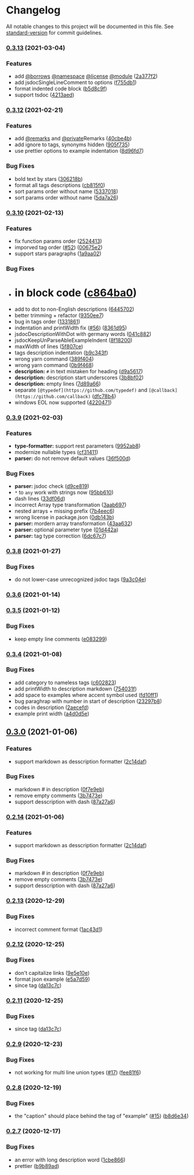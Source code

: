 # Changelog

All notable changes to this project will be documented in this file. See [standard-version](https://github.com/conventional-changelog/standard-version) for commit guidelines.

### [0.3.13](https://github.com/hosseinmd/prettier-plugin-jsdoc/compare/v0.3.12...v0.3.13) (2021-03-04)


### Features

* add [@borrows](https://github.com/borrows) [@namespace](https://github.com/namespace) [@license](https://github.com/license) [@module](https://github.com/module) ([2a377f2](https://github.com/hosseinmd/prettier-plugin-jsdoc/commit/2a377f2aeeb6a51da628ea86021d2309ff3c2c58))
* add jsdocSingleLineComment to options ([f755db1](https://github.com/hosseinmd/prettier-plugin-jsdoc/commit/f755db1e72af75685fbb997d2ef1fe346e8092ee))
* format indented code block ([b5d8c9f](https://github.com/hosseinmd/prettier-plugin-jsdoc/commit/b5d8c9f8bcc85ed789136806cb3a4cb058cfd52f))
* support tsdoc ([4213aed](https://github.com/hosseinmd/prettier-plugin-jsdoc/commit/4213aedd3b63e9dbc9e25c2b58a6e3cfcf7ede6b))

### [0.3.12](https://github.com/hosseinmd/prettier-plugin-jsdoc/compare/v0.3.10...v0.3.12) (2021-02-21)


### Features

* add [@remarks](https://github.com/remarks) and [@private](https://github.com/private)Remarks ([40cbe4b](https://github.com/hosseinmd/prettier-plugin-jsdoc/commit/40cbe4b500bd693b0cd623638ab047e5a32d7ca1))
* add ignore to tags, synonyms hidden ([905f735](https://github.com/hosseinmd/prettier-plugin-jsdoc/commit/905f735830273d44acf77817f2f399b1a9259ff1))
* use prettier options to example indentation ([8d96fd7](https://github.com/hosseinmd/prettier-plugin-jsdoc/commit/8d96fd710c3c492494e7e44836eb16d07acebd1c))


### Bug Fixes

* bold text by stars ([306218b](https://github.com/hosseinmd/prettier-plugin-jsdoc/commit/306218b7909416d7f2074c911fc9d5f2cb3d1505))
* format all tags descriptions ([cb815f0](https://github.com/hosseinmd/prettier-plugin-jsdoc/commit/cb815f09e2afc0a2d2d54bea9ab4ae4716f02baa))
* sort params order without name ([5337018](https://github.com/hosseinmd/prettier-plugin-jsdoc/commit/53370180757d32a615e9dbe8f275931b871ca540))
* sort params order without name ([5da7a26](https://github.com/hosseinmd/prettier-plugin-jsdoc/commit/5da7a26cfd05af155e76702b2e075bdfa89aefdc))

### [0.3.10](https://github.com/hosseinmd/prettier-plugin-jsdoc/compare/v0.3.9...v0.3.10) (2021-02-13)


### Features

* fix function params order ([2524413](https://github.com/hosseinmd/prettier-plugin-jsdoc/commit/25244133d1aa23483b6cae2b0319f36d4223da59))
* imporved tag order ([#52](https://github.com/hosseinmd/prettier-plugin-jsdoc/issues/52)) ([00675e2](https://github.com/hosseinmd/prettier-plugin-jsdoc/commit/00675e278328c569cd9be73051153e7302052308))
* support stars paragraphs ([1a9aa02](https://github.com/hosseinmd/prettier-plugin-jsdoc/commit/1a9aa026016b92348f7344ff4ba4f6d254b53106))


### Bug Fixes

* # in block code ([c864ba0](https://github.com/hosseinmd/prettier-plugin-jsdoc/commit/c864ba055ce691b2c9369954791fac0d24b7ac96))
* add to dot to non-English descriptions  ([6445702](https://github.com/hosseinmd/prettier-plugin-jsdoc/commit/6445702b5f180c90ec760d9db6cd6144cc4bbfd4))
* better trimming + refactor ([9350ee7](https://github.com/hosseinmd/prettier-plugin-jsdoc/commit/9350ee7998e9214fad7915c60343abdeee57c0c2))
* bug in tags order ([1331861](https://github.com/hosseinmd/prettier-plugin-jsdoc/commit/13318611b9706f0b8f40c5c98172eb231243dc2c))
* indentation and printWidth fix ([#56](https://github.com/hosseinmd/prettier-plugin-jsdoc/issues/56)) ([8361d95](https://github.com/hosseinmd/prettier-plugin-jsdoc/commit/8361d955f56100da5cff590e69814730e1b314be))
* jsdocDescriptionWithDot with germany words ([041c882](https://github.com/hosseinmd/prettier-plugin-jsdoc/commit/041c88235cd0c2ac4ef319963ae50490cf7dd857))
* jsdocKeepUnParseAbleExampleIndent ([8f18200](https://github.com/hosseinmd/prettier-plugin-jsdoc/commit/8f1820038ee847f26ee24d0301c8f97797cfc0a2))
* maxWidth of lines ([5f807ce](https://github.com/hosseinmd/prettier-plugin-jsdoc/commit/5f807ce89d1c8960881b8576aed8992a895c7b36))
* tags description indentation ([b9c343f](https://github.com/hosseinmd/prettier-plugin-jsdoc/commit/b9c343f4e5972078846e595c833395d42333a0a3))
* wrong yarn command ([389f404](https://github.com/hosseinmd/prettier-plugin-jsdoc/commit/389f40439c73ff5470ffd033a19d91726a70a925))
* wrong yarn command ([0b9f468](https://github.com/hosseinmd/prettier-plugin-jsdoc/commit/0b9f46862b9811da6185464be6ccfcf24198a6c5))
* **description:** `#` in text mistaken for heading ([d9a5617](https://github.com/hosseinmd/prettier-plugin-jsdoc/commit/d9a5617a268ae1226348d1b1f55d0123d5864f60))
* **description:** description start underscores ([3b8bf02](https://github.com/hosseinmd/prettier-plugin-jsdoc/commit/3b8bf02d082d4fc55a9c8fd549f40bc02b68dffe))
* **description:** empty lines ([7d89a66](https://github.com/hosseinmd/prettier-plugin-jsdoc/commit/7d89a661bf819c5fca291b7e76daafbe8496e85c))
* separate `[@typedef](https://github.com/typedef)` and `[@callback](https://github.com/callback)` ([dfc78b4](https://github.com/hosseinmd/prettier-plugin-jsdoc/commit/dfc78b40edd088d0c03afa8d76b6d61feb0f8383))
* windows EOL now supported ([4220471](https://github.com/hosseinmd/prettier-plugin-jsdoc/commit/422047192e63a72e6c61dcbcb0074070713c8ab2))

### [0.3.9](https://github.com/hosseinmd/prettier-plugin-jsdoc/compare/v0.3.8...v0.3.9) (2021-02-03)


### Features

* **type-formatter:** support rest parameters ([9952ab8](https://github.com/hosseinmd/prettier-plugin-jsdoc/commit/9952ab86aa2db11381a2a312717165cbd580ef2d))
* modernize nullable types ([cf31411](https://github.com/hosseinmd/prettier-plugin-jsdoc/commit/cf31411b4909525c9d874b966908fb5fb2ef4a59))
* **parser:** do not remove default values ([36f500d](https://github.com/hosseinmd/prettier-plugin-jsdoc/commit/36f500d66a4c30ed6a0e2b621d457e0082181131))


### Bug Fixes

* **parser:** jsdoc check ([d9ce819](https://github.com/hosseinmd/prettier-plugin-jsdoc/commit/d9ce8193facb71a6db1721c1727059bc6573585c))
* `*` to `any` work with strings now ([95bb610](https://github.com/hosseinmd/prettier-plugin-jsdoc/commit/95bb610d571398c0803b1dcfd5cd3faf7a6a63d2))
* dash lines ([33df06d](https://github.com/hosseinmd/prettier-plugin-jsdoc/commit/33df06d2f5ae2f1d08c1612c3580751b8a98470b))
* incorrect Array type transformation ([3aab697](https://github.com/hosseinmd/prettier-plugin-jsdoc/commit/3aab697d8a78cd72633d39a0b3403d773d0a7ece))
* nested arrays + missing prefix ([7b4eec6](https://github.com/hosseinmd/prettier-plugin-jsdoc/commit/7b4eec61341619ca1b441648ab7426436799c455))
* wrong license in package.json ([0db143b](https://github.com/hosseinmd/prettier-plugin-jsdoc/commit/0db143b1252ae8897e0f2a1e186ba99679ab420c))
* **parser:** mordern array transformation ([43aa632](https://github.com/hosseinmd/prettier-plugin-jsdoc/commit/43aa63247a94fe21e2b73d5555b43baf55e8664d))
* **parser:** optional parameter type ([01d442a](https://github.com/hosseinmd/prettier-plugin-jsdoc/commit/01d442abc257d1b7744c42851ca4ee1be4417260))
* **parser:** tag type correction ([6dc67c7](https://github.com/hosseinmd/prettier-plugin-jsdoc/commit/6dc67c7555ee1b4d2c3ee6ff0a9e7c62497b38de))

### [0.3.8](https://github.com/hosseinmd/prettier-plugin-jsdoc/compare/v0.3.7...v0.3.8) (2021-01-27)


### Bug Fixes

* do not lower-case unrecognized jsdoc tags ([9a3c04e](https://github.com/hosseinmd/prettier-plugin-jsdoc/commit/9a3c04e0b58efad950d472231abdc6dae3ca658e))

### [0.3.6](https://github.com/hosseinmd/prettier-plugin-jsdoc/compare/v0.3.5...v0.3.6) (2021-01-14)

### [0.3.5](https://github.com/hosseinmd/prettier-plugin-jsdoc/compare/v0.3.4...v0.3.5) (2021-01-12)


### Bug Fixes

* keep empty line comments ([e083299](https://github.com/hosseinmd/prettier-plugin-jsdoc/commit/e083299a586ae87cf8d4e3c6e47534f0e16fc5ad))

### [0.3.4](https://github.com/hosseinmd/prettier-plugin-jsdoc/compare/v0.3.0...v0.3.4) (2021-01-08)


### Bug Fixes

* add category to  nameless tags ([c602823](https://github.com/hosseinmd/prettier-plugin-jsdoc/commit/c602823ad83c357110c93e410f6df7128cdab76f))
* add printWidth to description markdown ([754031f](https://github.com/hosseinmd/prettier-plugin-jsdoc/commit/754031fad82c320e61d5dd8384d60dcc4f78f2e4))
* add space to examples where accent symbol used ([fd10ff1](https://github.com/hosseinmd/prettier-plugin-jsdoc/commit/fd10ff163777e616386d3d23633ec855b2b34d55))
* bug paraghrap with number in start of description ([23297b8](https://github.com/hosseinmd/prettier-plugin-jsdoc/commit/23297b83091a5715a818a24b40b2f26e77f138f2))
* codes in description ([2aecefd](https://github.com/hosseinmd/prettier-plugin-jsdoc/commit/2aecefdd0b71dbc57d465619bf823e1523b54d74))
* example print width ([a4d0d5e](https://github.com/hosseinmd/prettier-plugin-jsdoc/commit/a4d0d5e4ca412d1703814e11b1afec3a4b997516))

## [0.3.0](https://github.com/hosseinmd/prettier-plugin-jsdoc/compare/v0.2.13...v0.3.0) (2021-01-06)


### Features

* support markdown as desscription formatter ([2c14daf](https://github.com/hosseinmd/prettier-plugin-jsdoc/commit/2c14daf466fb18e8c133fe171cb961f8ea405225))


### Bug Fixes

* markdown # in description ([0f7e9eb](https://github.com/hosseinmd/prettier-plugin-jsdoc/commit/0f7e9eb0e8de5d3322af144948520668cc3a24f6))
* remove empty comments ([3b7473e](https://github.com/hosseinmd/prettier-plugin-jsdoc/commit/3b7473ef9c6937a8a99bb22c46edd805733ae6d6))
* support desscription with dash ([87a27a6](https://github.com/hosseinmd/prettier-plugin-jsdoc/commit/87a27a61e89ff1b1de5e4a7a86ed5866cf033dfa))

### [0.2.14](https://github.com/hosseinmd/prettier-plugin-jsdoc/compare/v0.2.13...v0.2.14) (2021-01-06)


### Features

* support markdown as desscription formatter ([2c14daf](https://github.com/hosseinmd/prettier-plugin-jsdoc/commit/2c14daf466fb18e8c133fe171cb961f8ea405225))


### Bug Fixes

* markdown # in description ([0f7e9eb](https://github.com/hosseinmd/prettier-plugin-jsdoc/commit/0f7e9eb0e8de5d3322af144948520668cc3a24f6))
* remove empty comments ([3b7473e](https://github.com/hosseinmd/prettier-plugin-jsdoc/commit/3b7473ef9c6937a8a99bb22c46edd805733ae6d6))
* support desscription with dash ([87a27a6](https://github.com/hosseinmd/prettier-plugin-jsdoc/commit/87a27a61e89ff1b1de5e4a7a86ed5866cf033dfa))

### [0.2.13](https://github.com/hosseinmd/prettier-plugin-jsdoc/compare/v0.2.12...v0.2.13) (2020-12-29)


### Bug Fixes

* incorrect comment format ([1ac43d1](https://github.com/hosseinmd/prettier-plugin-jsdoc/commit/1ac43d16845d796c72c9cfac04da17ea739bdb03))

### [0.2.12](https://github.com/hosseinmd/prettier-plugin-jsdoc/compare/v0.2.9...v0.2.12) (2020-12-25)


### Bug Fixes

* don't capitalize links ([9e5e10e](https://github.com/hosseinmd/prettier-plugin-jsdoc/commit/9e5e10e10aab5bb2955991758b01186f1edc0c23))
* format json example ([e5a7d59](https://github.com/hosseinmd/prettier-plugin-jsdoc/commit/e5a7d590687e14bb78b04522ce7a141a44a58304))
* since tag ([da13c7c](https://github.com/hosseinmd/prettier-plugin-jsdoc/commit/da13c7c93919d5ad55ee6b6c701e2d39f5959097))

### [0.2.11](https://github.com/hosseinmd/prettier-plugin-jsdoc/compare/v0.2.10...v0.2.11) (2020-12-25)

### Bug Fixes

* since tag ([da13c7c](https://github.com/hosseinmd/prettier-plugin-jsdoc/commit/da13c7c93919d5ad55ee6b6c701e2d39f5959097))

### [0.2.9](https://github.com/hosseinmd/prettier-plugin-jsdoc/compare/v0.2.8...v0.2.9) (2020-12-23)


### Bug Fixes

* not working for multi line union types ([#17](https://github.com/hosseinmd/prettier-plugin-jsdoc/issues/17)) ([fee81f6](https://github.com/hosseinmd/prettier-plugin-jsdoc/commit/fee81f6b05be7ddf340783feebd6cb2978283df0))

### [0.2.8](https://github.com/hosseinmd/prettier-plugin-jsdoc/compare/v0.2.7...v0.2.8) (2020-12-19)


### Bug Fixes

* the "caption" should place behind the tag of "example" ([#15](https://github.com/hosseinmd/prettier-plugin-jsdoc/issues/15)) ([b8d6e34](https://github.com/hosseinmd/prettier-plugin-jsdoc/commit/b8d6e34ed4c1271468c37abdc3ab019699e441b9))

### [0.2.7](https://github.com/hosseinmd/prettier-plugin-jsdoc/compare/v0.2.5...v0.2.7) (2020-12-17)


### Bug Fixes

* an error with long description word ([1cbe866](https://github.com/hosseinmd/prettier-plugin-jsdoc/commit/1cbe8660c89e073620861feeebb4fc8d2f48be6d))
* prettier ([b9b89ad](https://github.com/hosseinmd/prettier-plugin-jsdoc/commit/b9b89ad97c046709f9d87d292786e71f4d5d1f0d))

